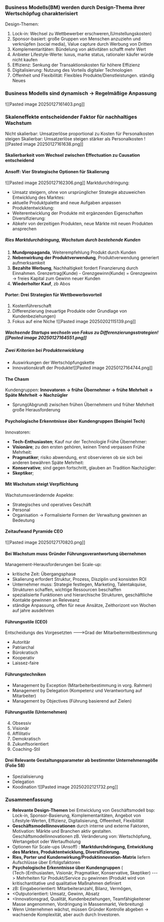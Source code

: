 ### Business Modells(BM) werden durch Design-Thema  ihrer Wertschöpfug charakterisiert
Design-Themen:
1. Lock-in: Wechsel zu Wettbewerber erschweren,(Umstellungskosten)
2. Sponsor-basiert: große Gruppen von Menschen anzuziehn und verknüpfen (social media), Value capture durch Werbung von Dritten
3. Komplementaritäten: Bündelung von aktivitäten schafft mehr Wert
4. Anbieter Lifestyle-Werte: luxus, marke status, rationaler käufer würde nicht kaufen
5. Effizienz: Senkung der Transaktionskosten für höhere Effizienz
6. Digitalisierung: Nutzung des Vorteils digitaler Technologien
7. Offenheit und Flexibilität: Flexibles Produkte/Dienstleistungen. ständig Neues

### Business Modells sind dynamisch -> Regelmäßige Anpassung
![[Pasted image 20250127161403.png]]

### Skaleneffekte entscheidender Faktor für nachhaltiges Wachstum
Nicht skalierbar: Umsatzerlöse proportional zu Kosten für Personalkosten steigen
Skalierbar: Umsatzerlöse steigen stärker als Personalkosten
![[Pasted image 20250127161638.png]]

#### Skalierbarkeit vom Wechsel zwischen Effectuation zu Causation entscheidend

#### Ansoff: Vier Strategische Optionen für Skalierung
![[Pasted image 20250127162306.png]]
Marktdurchdringung:
- Umsatz steigern, ohne von ursprünglicher Strategie abzuweichen
Entwicklung des Marktes:
- aktuelle Produktpalette and neue Aufgaben anpassen
Produktentwicklung: 
- Weiterentwicklung der Produkte mit ergänzenden Eigenschaften
Diversifizierung:
- Abkehr von derzeitigen Produkten, neue Märkte mit neuen Produkten ansprechen

##### Ries Marktdurchdringung, Wachstum durch bestehende Kunden
1. **Mundpropaganda**, Weiterempfehlung Produkt durch Kunden
2. **Nebenwirkung der Produktverwendung**, Produktverwendung generiert aufmerksamkeit
3. **Bezahlte Werbung**, Nachhaltigkeit fordert Finanzierung durch Einnahmen. Grenzertrag(Kunde) - Grenzgewinn(Kunde) = Grenzgewinn -> freies Kapital zum Gewinn neuer Kunden
4. **Wiederholter Kauf**, zb Abos

#### Porter: Drei Strategien für Wettbewerbsvorteil
1. Kostenführerschaft
2. Differenzierung (neuartige Produkte oder Grundlage von Kundenbeziehungen)
3. Fokus auf eine Niche ![[Pasted image 20250202115139.png]]
##### Wachsende Startups wechseln von Fokus zu Differenzierungsstrategien![[Pasted image 20250127164551.png]]
##### Zwei Kriterien bei Produktenwicklung
- Auswirkungen der Wertschöpfungskette
- Innovationskraft der Produkte![[Pasted image 20250127164744.png]]

#### The Chasm
 Kundengruppen: 
 **Innovatoren -> frühe Übernehmer -> frühe Mehrheit -> Späte Mehrheit -> Nachzügler**
- Sprung(Abgrund) zwischen frühen Übernehmern und früher Mehrheit große Herausforderung
#### Psychologische Erkenntnisse über Kundengruppen (Beispiel Tech)
Innovatoren:
- **Tech-Enthusiasten**; Kauf nur der Technologie
Frühe Übernehmer:
- **Visionäre**; zu den ersten gehören, keinen Trend verpassen
Frühe Mehrheit:
- **Pragmatiker**; risiko abwendung, erst observieren ob sie sich bei anderen bewähren
Späte Mehrheit:
- **Konservative**; sind gegen fortschritt, glauben an Tradition
Nachzügler:
- **Skeptiker**;

#### Mit Wachstum steigt Verpflichtung
Wachstumsverändernde Aspekte:
- Strategisches und operatives Geschäft
- Personal
- Organisation
-> Formalisierte Formen der Verwaltung gewinnen an Bedeutung

#### Zeitaufwand Pyramide CEO
![[Pasted image 20250127170820.png]]
#### Bei Wachstum muss Gründer Führungsverantwortung übernehmen
Management-Herausforderungen bei Scale-up:
- kritische Zeit: Übergangsphase
- Skalierung erfordert Struktur, Prozess, Disziplin und konsisten ROI
- Unternehmer muss: Strategie festlegen, Marketing, Talentakquise, Strukturen schaffen, wichtige Ressourcen beschaffen
- spezialisierte Funktionen und hierarchische Strukturen, geschäftliche Kontakte gewinnen an Releveanz
- ständige Anpassung, offen für neue Ansätze, Zeithorizont von Wochen auf jahre ausdehnen

#### Führungsstile (CEO)
Entscheidungs des Vorgesetzten --->Grad der Mitarbeitermitbestimmung
- Autoritär
- Patriarchal
- Bürokratisch
- Kooperativ
- Laissez-faire

#### Führungstechniken
- Management by Exception (Mitarbeiterbestimmung in vorg. Rahmen)
- Management by Delegation (Kompetenz und Verantwortung auf Mitarbeiter)
- Management by Objectives (Führung basierend auf Zielen)

#### Führungsstile (Unternehmen)
4. Obsessiv
5. Visionär
6. Affilitativ
7. Demokratisch
8. Zukunftsorientiert
9. Coaching-Stil

#### Drei Relevante Gestaltungsparameter ab bestimmter Unternehmensgöße (Folie 58)
- Spezialisierung
- Delegation
- Koodination
![[Pasted image 20250202121732.png]]

### Zusammenfassung
- **Relevante Design-Themen** bei Entwicklung von Geschäftsmodell bsp: Lock-in, Sponsor-Basierung, Komplementaritäten, Angebot von Lifestyle-Werten, Effizienz, Digitalisierung, Offeenheit, Flexibilität
- **Geschäftsmodellinnovationen** durch interne und externe Faktoren, Motivation: Märkte und Branchen aktiv gestalten. Geschäftsmodellinnovationen zB. Veränderung von: Wertschöpfung, Wertangebot oder Wertaufholung
- Optionen für Scale-ups (Ansoff) : **Marktdurchdringung, Entwicklung des Marktes, Produktentwicklung,  Diversifizierung**. 
- **Ries, Porter und Kundenwirkung/Produktinnovation-Matrix** liefern Aufschlüsse über Erfolgsfaktoren
- **Psychologische Erkenntnisse über Kundengruppen** ( (Tech-)Enthusiasten, Visionär, Pragmatiker, Konservative, Skeptiker) ---> Mehrheiten für Produkt/Service zu gewinnen (Produkt wird von kritischantitative und qualitative Maßnahmen definiert
- zB: Eingabeorientiert: Mitarbeiteranzahl, Bilanz, Vermögen, 
- <Outputorientiert: Umsatz, Gewinn, Absatz
- <Innovationsgrad, Qualität, Kundenbeziehungen, Teamfähigkeitener Masse angenommen, Vordringung in Massenmarkt, Verbreitung)
- Wenn Unternehmen wächst, müssen Gründer Kontrolle abgeben -> wachsende Komplexität, aber auch durch Investoren.